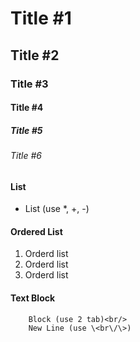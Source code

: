 # Title #1
## Title #2
### Title #3
#### Title #4
##### Title #5
###### Title #6

#### List
- List (use *, +, -)

#### Ordered List
1. Orderd list
2. Orderd list
3. Orderd list

#### Text Block
        Block (use 2 tab)<br/>
        New Line (use \<br\/\>)
